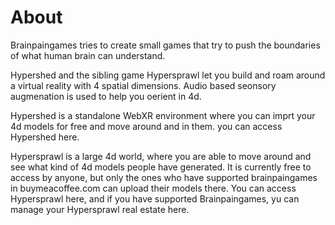 
About
=====

Brainpaingames tries to create small games that try to push the boundaries of what human brain can understand. 

Hypershed and the sibling game Hypersprawl let you build and roam around a virtual reality with 4 spatial dimensions. Audio based seonsory augmenation is used to help you oerient in 4d. 


Hypershed is a standalone WebXR environment where you can imprt your 4d models for free and move around and in them. you can access Hypershed here. 

Hypersprawl is a large 4d world, where you are able to move around and see what kind of 4d models people have generated. It is currently free to access by anyone, but only the ones who have supported brainpaingames in buymeacoffee.com can upload their models there. You can access Hypersprawl here, and if you have supported  Brainpaingames, yu can manage your Hypersprawl real estate here.



